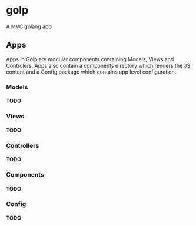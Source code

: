 # golp
A MVC golang app

## Apps

Apps in Golp are modular components containing  Models, Views and Controlers.
Apps also contain a components directory which renders the JS content and a Config package which contains app level configuration.

### Models
#### TODO

### Views
#### TODO

### Controllers
#### TODO

### Components
#### TODO

### Config
#### TODO
